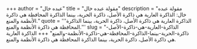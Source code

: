 +++
author = "عبده خال"
title = "مقولة عبده خال"
description = "مقولة عبده خال: الذاكرة العارية هي ذاكرة الأصل، ذاكرة الحرية، بينما الذاكرة المحافظة هي ذاكرة الأنظمة والمنع."
quote = '''الذاكرة العارية هي ذاكرة الأصل، ذاكرة الحرية، بينما الذاكرة المحافظة هي ذاكرة الأنظمة والمنع.'''
slug = "الذاكرة-العارية-هي-ذاكرة-الأصل-ذاكرة-الحرية-بينما-الذاكرة-المحافظة-هي-ذاكرة-الأنظمة-والمنع"
+++
الذاكرة العارية هي ذاكرة الأصل، ذاكرة الحرية، بينما الذاكرة المحافظة هي ذاكرة الأنظمة والمنع.
